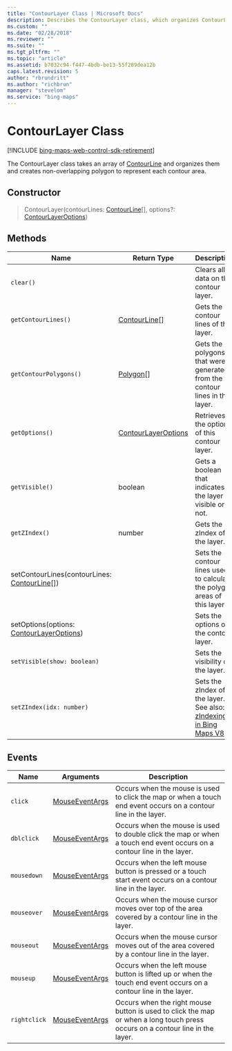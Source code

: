 ```yaml
---
title: "ContourLayer Class | Microsoft Docs"
description: Describes the ContourLayer class, which organizes ContourLine arrays and creates polygons, and provides a description for its constructor, methods, and events.
ms.custom: ""
ms.date: "02/28/2018"
ms.reviewer: ""
ms.suite: ""
ms.tgt_pltfrm: ""
ms.topic: "article"
ms.assetid: b7032c94-f447-4bdb-be13-55f289dea12b
caps.latest.revision: 5
author: "rbrundritt"
ms.author: "richbrun"
manager: "stevelom"
ms.service: "bing-maps"
---
```


# ContourLayer Class

[!INCLUDE [bing-maps-web-control-sdk-retirement](../../../includes/bing-maps-web-control-sdk-retirement.md)]

The ContourLayer class takes an array of [ContourLine](contourline-class.md) and organizes them and creates non-overlapping polygon to represent each contour area.

## Constructor

> ContourLayer(contourLines: [ContourLine](contourline-class.md)\[\], options?: [ContourLayerOptions](contourlayeroptions-object.md))

## Methods


| Name                                           | Return Type         | Description                                                                 |
|------------------------------------------------|---------------------|-----------------------------------------------------------------------------|
| `clear()`                                        |                     | Clears all data on the contour layer.                                       |
| `getContourLines()`                              | [ContourLine](contourline-class.md)\[\]     | Gets the contour lines of this layer.                                       |
| `getContourPolygons()`                             | [Polygon](../../map-control-api/polygon-class.md)\[\]         | Gets the polygons that were generated from the contour lines in this layer. |
| `getOptions()`                                  | [ContourLayerOptions](contourlayeroptions-object.md) | Retrieves the options of this contour layer.                                |
| `getVisible()` | boolean |Gets a boolean that indicates if the layer is visible or not. | 
| `getZIndex()` | number | Gets the zIndex of the layer. | 
| setContourLines(contourLines: [ContourLine](contourline-class.md)\[\]) |                     | Sets the contour lines used to calculate the polygon areas of this layer.   |
| setOptions(options: [ContourLayerOptions](contourlayeroptions-object.md))       |                     | Sets the options of the contour layer.                                      |
| `setVisible(show: boolean)` | | Sets the visibility of the layer. |
| `setZIndex(idx: number)` | | Sets the zIndex of the layer. See also: [zIndexing in Bing Maps V8](../../articles/zindexing-in-bing-maps-v8.md)  |

## Events


| Name   | Arguments    | Description   |
|--------|--------------|---------------|
| `click`      | [MouseEventArgs](../../map-control-api/mouseeventargs-object.md) | Occurs when the mouse is used to click the map or when a touch end event occurs on a contour line in the layer.               |
| `dblclick` | [MouseEventArgs](../../map-control-api/mouseeventargs-object.md)| Occurs when the mouse is used to double click the map or when a touch end event occurs on a contour line in the layer. |
| `mousedown`  | [MouseEventArgs](../../map-control-api/mouseeventargs-object.md) | Occurs when the left mouse button is pressed or a touch start event occurs on a contour line in the layer.                    |
| `mouseover`  | [MouseEventArgs](../../map-control-api/mouseeventargs-object.md) | Occurs when the mouse cursor moves over top of the area covered by a contour line in the layer.                               |
| `mouseout`   | [MouseEventArgs](../../map-control-api/mouseeventargs-object.md) | Occurs when the mouse cursor moves out of the area covered by a contour line in the layer.                                    |
| `mouseup`    | [MouseEventArgs](../../map-control-api/mouseeventargs-object.md) | Occurs when the left mouse button is lifted up or when the touch end event occurs on a contour line  in the layer.             |
| `rightclick` | [MouseEventArgs](../../map-control-api/mouseeventargs-object.md) | Occurs when the right mouse button is used to click the map or when a long touch press occurs on a contour line in the layer. |


